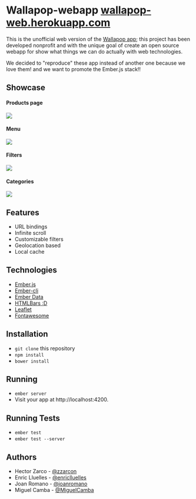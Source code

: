 # Wallapop-webapp [wallapop-web.herokuapp.com](wallapop-web.herokuapp.com)
This is the unofficial web version of the [Wallapop app](http://wallapop.com); this project has been developed nonprofit and with the unique goal of create an open source webapp for show what things we can do actually with web technologies.

We decided to "reproduce" these app instead of another one because we love them! and we want to promote the Ember.js stack!!


## Showcase
#### Products page
![](https://raw.github.com/zzarcon/wallapop-webapp/master/showcase/infinite-scroll.gif)
#### Menu
![](https://raw.github.com/zzarcon/wallapop-webapp/master/showcase/menu.gif)
#### Filters
![](https://raw.github.com/zzarcon/wallapop-webapp/master/showcase/filters.gif)
#### Categories
![](https://raw.github.com/zzarcon/wallapop-webapp/master/showcase/categories.gif)

## Features
- URL bindings
- Infinite scroll
- Customizable filters
- Geolocation based
- Local cache

## Technologies
* [Ember.js](http://emberjs.com/)
* [Ember-cli](http://www.ember-cli.com/)
* [Ember Data](https://github.com/emberjs/data)
* [HTMLBars :D](https://github.com/tildeio/htmlbars)
* [Leaflet](https://github.com/gabesmed/ember-leaflet)
* [Fontawesome](http://fortawesome.github.io/Font-Awesome/)

## Installation

* `git clone` this repository
* `npm install`
* `bower install`

## Running

* `ember server`
* Visit your app at http://localhost:4200.

## Running Tests

* `ember test`
* `ember test --server`

## Authors
* Hector Zarco - [@zzarcon](https://www.twitter.com/zzarcon)
* Enric Lluelles - [@enriclluelles](https://www.twitter.com/enriclluelles)
* Joan Romano - [@joanromano](https://www.twitter.com/joanromano)
* Miguel Camba - [@MiguelCamba](https://www.twitter.com/MiguelCamba)